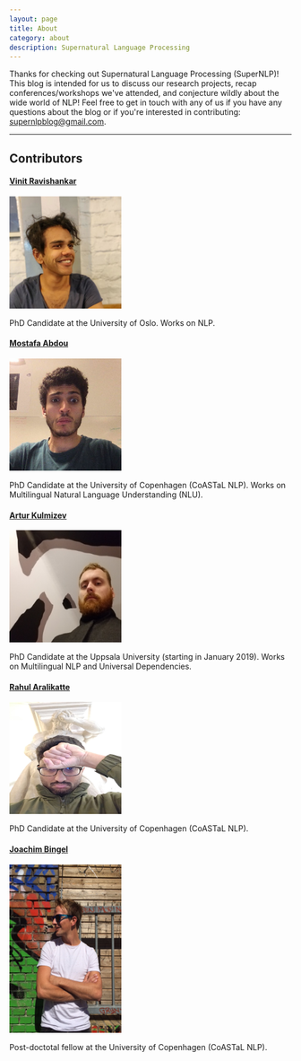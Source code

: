 ```yaml
---
layout: page
title: About
category: about
description: Supernatural Language Processing
---
```


Thanks for checking out Supernatural Language Processing (SuperNLP)! This blog is intended for us to discuss our research projects, recap conferences/workshops we've attended, and conjecture wildly about the wide world of NLP! Feel free to get in touch with any of us if you have any questions about the blog or if you're interested in contributing: <supernlpblog@gmail.com>. 

---

## Contributors

#### [Vinit Ravishankar](mailto:vinit.ravishankar@gmail.com)

<img src="/assets/img/vin.jpg" alt="vin" height="200" width="200">

PhD Candidate at the University of Oslo. Works on NLP.

#### [Mostafa Abdou](mailto:abdou.di.ku.dk)

<img src="/assets/img/mo.jpg" alt="mo" height="200" width="200">

PhD Candidate at the University of Copenhagen (CoASTaL NLP). Works on Multilingual Natural Language Understanding (NLU).

#### [Artur Kulmizev](mailto:akulmizev@gmail.com)

<img src="/assets/img/ak.jpg" alt="AK" height="200" width="200">

PhD Candidate at the Uppsala University (starting in January 2019). Works on Multilingual NLP and Universal Dependencies.

#### [Rahul Aralikatte](mailto:rahul@di.ku.dk)

<img src="/assets/img/rahul.jpg" alt="RA" height="200" width="200">

PhD Candidate at the University of Copenhagen (CoASTaL NLP). 

#### [Joachim Bingel](mailto:bingel@di.ku.dk)

<img src="/assets/img/joachim.jpg" alt="jb" height="300" width="200">

Post-doctotal fellow at the University of Copenhagen (CoASTaL NLP). 

